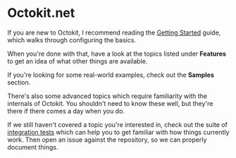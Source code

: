 # Octokit.net

If you are new to Octokit, I recommend reading the
[Getting Started](https://github.com/octokit/octokit.net/blob/master/docs/getting-started.md)
guide, which walks through configuring the basics.

When you're done with that, have a look at the topics listed under **Features** to get
an idea of what other things are available.

If you're looking for some real-world examples, check out the **Samples** section.

There's also some advanced topics which require familiarity with the internals of Octokit.
You shouldn't need to know these well, but they're there if there comes a day when you do.

If we still haven't covered a topic you're interested in,  check out the suite of 
[integration tests](https://github.com/octokit/octokit.net/tree/master/Octokit.Tests.Integration/Clients)
which can help you to get familiar with how things currently work. Then open an issue
against the repository, so we can properly document things.
